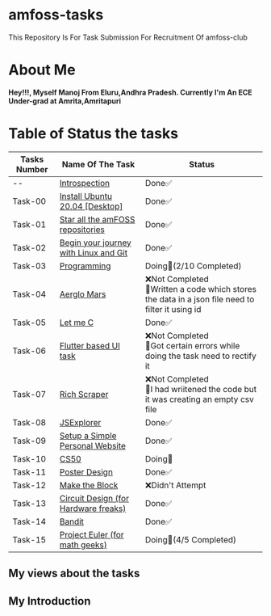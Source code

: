 # amfoss-tasks
This Repository Is For Task Submission For Recruitment Of amfoss-club

# About Me
**Hey!!!, Myself Manoj From Eluru,Andhra Pradesh. Currently I'm An ECE Under-grad at Amrita,Amritapuri**
# Table of Status the tasks 
|**Tasks Number**|**Name Of The Task**|**Status**|
|----|----|----|
--|[Introspection](https://github.com/DarkHunter1749/amfoss-tasks/tree/dark/Introspection)|Done✅|
Task-00|[Install Ubuntu 20.04 [Desktop]](https://github.com/DarkHunter1749/amfoss-tasks/tree/dark/task-00)|Done✅|
Task-01|[Star all the amFOSS repositories](https://github.com/DarkHunter1749/amfoss-tasks/tree/dark/task-01)|Done✅|
Task-02|[Begin your journey with Linux and Git](https://github.com/DarkHunter1749/amfoss-tasks/tree/dark/task-02)|Done✅|
Task-03|[Programming](https://github.com/DarkHunter1749/amfoss-tasks/tree/dark/task-03)|Doing👀(2/10 Completed)|
Task-04|[Aerglo Mars](https://github.com/DarkHunter1749/amfoss-tasks/tree/dark/task-04)|❌Not Completed<br>🥲Written a code which stores the data in a json file need to filter it using id|
Task-05|[Let me C](https://github.com/DarkHunter1749/amfoss-tasks/tree/dark/task-05)|Done✅|
Task-06|[Flutter based UI task](https://github.com/DarkHunter1749/amfoss-tasks/tree/dark/task-06)|❌Not Completed<br>🥲Got certain errors while doing the task need to rectify it|
Task-07|[Rich Scraper](https://github.com/DarkHunter1749/amfoss-tasks/tree/dark/task-07)|❌Not Completed<br>🥲I had wriitened the code but it was creating an empty csv file|
Task-08|[JSExplorer](https://github.com/DarkHunter1749/amfoss-tasks/tree/dark/task-08)|Done✅|
Task-09|[Setup a Simple Personal Website](https://github.com/DarkHunter1749/amfoss-tasks/tree/dark/task-09)|Done✅|
Task-10|[CS50](https://github.com/DarkHunter1749/amfoss-tasks/tree/dark/task-10)|Doing👀|
Task-11|[Poster Design](https://github.com/DarkHunter1749/amfoss-tasks/tree/dark/task-11)|Done✅|
Task-12|[Make the Block](https://github.com/DarkHunter1749/amfoss-tasks/tree/dark/task-12)|❌Didn't Attempt| 
Task-13|[Circuit Design (for Hardware freaks)](https://github.com/DarkHunter1749/amfoss-tasks/tree/dark/task-13)|Done✅|
Task-14|[Bandit](https://github.com/DarkHunter1749/amfoss-tasks/tree/dark/task-14)|Done✅|
Task-15|[Project Euler (for math geeks)](https://github.com/DarkHunter1749/amfoss-tasks/tree/dark/task-15)|Doing👀(4/5 Completed)|
## My views about the tasks

## My Introduction
